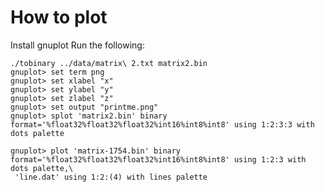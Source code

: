 # How to plot

Install gnuplot
Run the following:

    ./tobinary ../data/matrix\ 2.txt matrix2.bin
    gnuplot> set term png     
    gnuplot> set xlabel "x"
    gnuplot> set ylabel "y"
    gnuplot> set zlabel "z"
    gnuplot> set output "printme.png"
    gnuplot> splot 'matrix2.bin' binary format='%float32%float32%float32%int16%int8%int8' using 1:2:3:3 with dots palette

    gnuplot> plot 'matrix-1754.bin' binary format='%float32%float32%float32%int16%int8%int8' using 1:2:3 with dots palette,\
     'line.dat' using 1:2:(4) with lines palette
